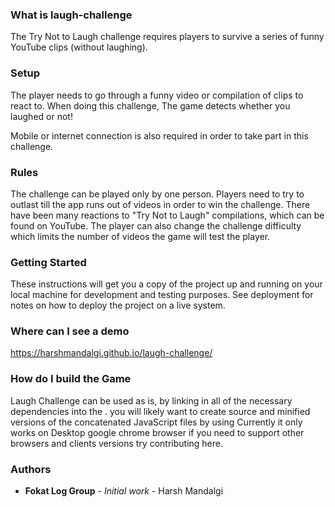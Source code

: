 ### What is laugh-challenge

The Try Not to Laugh challenge requires players to survive a series of funny YouTube clips (without laughing).

### Setup

The player needs to go through a funny video or compilation of clips to react to. When doing this challenge, The game detects whether you laughed or not!

Mobile or internet connection is also required in order to take part in this challenge.

### Rules

The challenge can be played only by one person. Players need to try to outlast till the app runs out of videos in order to win the challenge.
There have been many reactions to "Try Not to Laugh" compilations, which can be found on YouTube.
The player can also change the challenge difficulty which limits the number of videos the game will test the player.

### Getting Started

These instructions will get you a copy of the project up and running on your local machine for development and testing purposes. See deployment for notes on how to deploy the project on a live system.

### Where can I see a demo
https://harshmandalgi.github.io/laugh-challenge/

### How do I build the Game 

Laugh Challenge can be used as is, by linking in all of the necessary dependencies into the <head>.
you will likely want to create source and minified versions of the concatenated JavaScript files by using
Currently it only works on Desktop google chrome browser if you need to support other browsers and clients versions try contributing here.

### Authors

* **Fokat Log Group** - *Initial work* - Harsh Mandalgi
